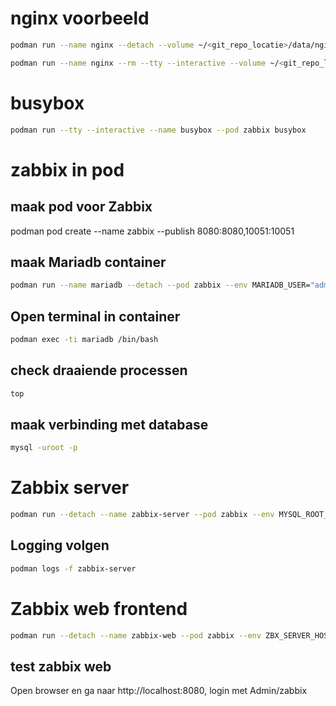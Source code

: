 # nginx voorbeeld

```sh
podman run --name nginx --detach --volume ~/<git_repo_locatie>/data/nginx/www:/usr/share/nginx/html:ro --publish 8080:80 nginx
```

```sh
podman run --name nginx --rm --tty --interactive --volume ~/<git_repo_locatie>/data/nginx/www:/usr/share/nginx/html:rw --publish 8080:80 --entrypoint /bin/bash nginx
```

# busybox

```sh
podman run --tty --interactive --name busybox --pod zabbix busybox
```

# zabbix in pod

## maak pod voor Zabbix
podman pod create --name zabbix --publish 8080:8080,10051:10051

## maak Mariadb container
```sh
podman run --name mariadb --detach --pod zabbix --env MARIADB_USER="admin" --env MARIADB_PASSWORD="podmanws" --env MARIADB_ROOT_PASSWORD="podmanws" mariadb:latest
```

## Open terminal in container
```sh
podman exec -ti mariadb /bin/bash
```

## check draaiende processen
```sh
top
```

## maak verbinding met database
```sh
mysql -uroot -p
```

# Zabbix server
```sh
podman run --detach --name zabbix-server --pod zabbix --env MYSQL_ROOT_PASSWORD="podmanws" --env DB_SERVER_HOST="127.0.0.1" --env MYSQL_USER="admin" --env MYSQL_PASSWORD="podmanws" zabbix/zabbix-server-mysql:alpine-trunk
```
## Logging volgen
```sh
podman logs -f zabbix-server
```

# Zabbix web frontend
```sh
podman run --detach --name zabbix-web --pod zabbix --env ZBX_SERVER_HOST="localhost" --env PHP_TZ="Europe/Amsterdam"  --env DB_SERVER_HOST="127.0.0.1" --env MYSQL_USER="admin" --env MYSQL_PASSWORD="podmanws" zabbix/zabbix-web-nginx-mysql:alpine-trunk
```

## test zabbix web
Open browser en ga naar http://localhost:8080, login met Admin/zabbix
